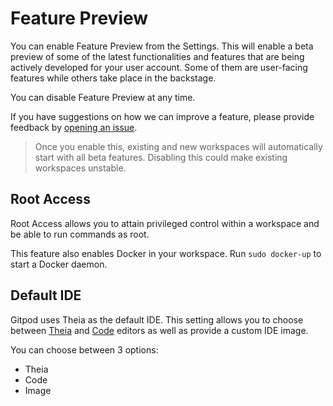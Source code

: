 # Feature Preview

You can enable Feature Preview from the Settings. This will enable a beta preview of some of the latest functionalities and features that are being actively developed for your user account. Some of them are user-facing features while others take place in the backstage.

You can disable Feature Preview at any time.

If you have suggestions on how we can improve a feature, please provide feedback by [opening an issue](https://github.com/gitpod-io/gitpod/issues/new/choose).

> Once you enable this, existing and new workspaces will automatically start with all beta features. Disabling this could make existing workspaces unstable. 

## Root Access

Root Access allows you to attain privileged control within a workspace and be able to run commands as root.

This feature also enables Docker in your workspace. Run `sudo docker-up` to start a Docker daemon.

## Default IDE

Gitpod uses Theia as the default IDE. This setting allows you to choose between [Theia](https://github.com/eclipse-theia/theia) and [Code](https://github.com/microsoft/vscode) editors as well as provide a custom IDE image.

You can choose between 3 options:

- Theia
- Code
- Image
